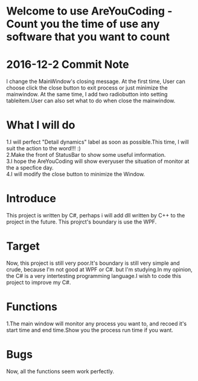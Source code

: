 # Welcome to use AreYouCoding - Count you the time of use any software that you want to count

# 2016-12-2 Commit Note
I change the MainWindow's closing message. At the first time, User can choose click the close button to exit process or just minimize the mainwindow.
At the same time, I add two radiobutton into setting tableitem.User can also set what to do when close the mainwindow.

# What I will do    
1.I will perfect "Detail dynamics"  label as soon as possible.This time, I will suit the action to the word!!! :)   
2.Make the front of StatusBar to show some useful imformation.   
3.I hope the AreYouCoding will show everyuser the situation of monitor at the a specfice day.   
4.I will modify the close button to minimize the Window.

# Introduce
This project is written by C#, perhaps i will add dll written by C++ to the project in the future.
This projrct's boundary is use the WPF.

# Target 
Now, this project is still very poor.It's boundary is still very simple and crude, because I'm not good at WPF or C#. but I'm studying.In my opinion, 
the C# is a very intertesting programming language.I wish to code this project to improve my C#.

# Functions
1.The main window will monitor any process you want to, and recoed it's start time and end time.Show you the process run time if you want.

# Bugs
Now, all the functions seem work perfectly.

